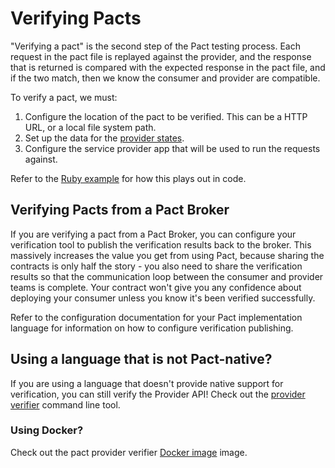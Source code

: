 # Verifying Pacts

"Verifying a pact" is the second step of the Pact testing process. Each request in the pact file is replayed against
the provider, and the response that is returned is compared with the expected response in the pact file, and if the two
match, then we know the consumer and provider are compatible.

To verify a pact, we must:

1. Configure the location of the pact to be verified. This can be a HTTP URL, or a local file system path.
1. Set up the data for the [provider states](./provider_states.md).
1. Configure the service provider app that will be used to run the requests against.

Refer to the [Ruby example](/implementation_guides/ruby/verifying_pacts.md) for how this plays out in code.

## Verifying Pacts from a Pact Broker

If you are verifying a pact from a Pact Broker, you can configure your verification tool to publish the verification results back to the broker. This massively increases the value you get from using Pact, because sharing the contracts is only half the story - you also need to share the verification results so that the communication loop between the consumer and provider teams is complete. Your contract won't give you any confidence about deploying your consumer unless you know it's been verified successfully.

Refer to the configuration documentation for your Pact implementation language for information on how to configure verification publishing.

## Using a language that is not Pact-native?

If you are using a language that doesn't provide native support for verification, you can still verify the Provider API! Check out the [provider verifier](https://github.com/DiUS/pact-provider-verifier-docker) command line tool.

### Using Docker?

Check out the pact provider verifier [Docker image](https://hub.docker.com/r/dius/pact-provider-verifier-docker/) image.
